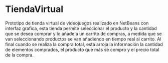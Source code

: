 # TiendaVirtual
Prototipo de tienda virtual de videojuegos realizado en NetBeans con interfaz grafica, esta tienda permite seleccionar el producto y la cantidad que se desea comprar y lo añade a un carrito de compras, a medida que se van seleccionando productos se van añadiendo en tiempo real al carrito. Al final cuando se realiza la compra total, esta arroja la información la cantidad de elementos comprados, el producto que más se compro y el precio total de la compra.
